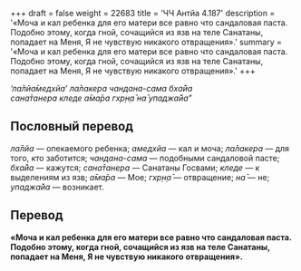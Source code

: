 +++
draft = false
weight = 22683
title = 'ЧЧ Антйа 4.187'
description = '«Моча и кал ребенка для его матери все равно что сандаловая паста. Подобно этому, когда гной, сочащийся из язв на теле Санатаны, попадает на Меня, Я не чувствую никакого отвращения».'
summary = '«Моча и кал ребенка для его матери все равно что сандаловая паста. Подобно этому, когда гной, сочащийся из язв на теле Санатаны, попадает на Меня, Я не чувствую никакого отвращения».'
+++

_‘ла̄лйа̄медхйа’ ла̄лакера чандана-сама бха̄йа  
сана̄танера кледе а̄ма̄ра гхр̣н̣а̄ на̄ упаджа̄йа”_

## Пословный перевод

_ла̄лйа_ — опекаемого ребенка; _амедхйа_ — кал и моча; _ла̄лакера_ — для того, кто заботится; _чандана_\-_сама_ — подобными сандаловой пасте; _бха̄йа_ — кажутся; _сана̄танера_ — Санатаны Госвами; _кледе_ — к выделениям из язв; _а̄ма̄ра_ — Мое; _гхр̣н̣а̄_ — отвращение; _на̄_ — не; _упаджа̄йа_ — возникает.

## Перевод

**«Моча и кал ребенка для его матери все равно что сандаловая паста. Подобно этому, когда гной, сочащийся из язв на теле Санатаны, попадает на Меня, Я не чувствую никакого отвращения».**
